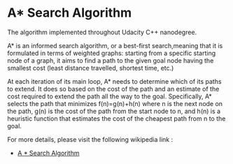 # A* Search Algorithm

The algorithm implemented throughout Udacity C++ nanodegree.

A* is an informed search algorithm, or a best-first search,meaning that it is formulated in terms of weighted graphs: starting from a specific starting node of a graph, it aims to find a path to the given goal node having the smallest cost (least distance travelled, shortest time, etc.)

At each iteration of its main loop, A* needs to determine which of its paths to extend. It does so based on the cost of the path and an estimate of the cost required to extend the path all the way to the goal. Specifically, A* selects the path that minimizes
f(n)=g(n)+h(n)
where n is the next node on the path, g(n) is the cost of the path from the start node to n, and h(n) is a heuristic function that estimates the cost of the cheapest path from n to the goal.

For more details, please visit the following wikipedia link :
* [A * Search Algorithm](https://en.wikipedia.org/wiki/A*_search_algorithm)
